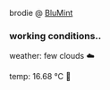brodie @ [BluMint](https://www.linkedin.com/company/blumint-io/)

<!--weather_start-->
### working conditions..

weather: few clouds ☁️

temp: 16.68 °C 👕

<!--weather_end-->
